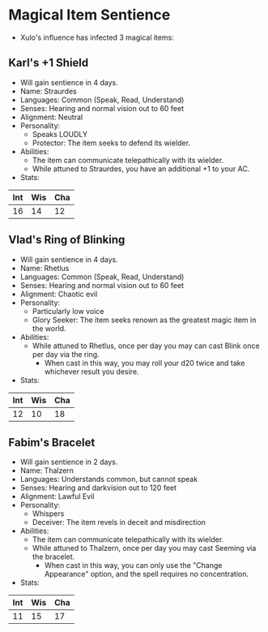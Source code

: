 # Magical Item Sentience

- Xulo's influence has infected 3 magical items:

## Karl's +1 Shield

- Will gain sentience in 4 days.
- Name: Straurdes
- Languages: Common (Speak, Read, Understand)
- Senses: Hearing and normal vision out to 60 feet
- Alignment: Neutral
- Personality:
  - Speaks LOUDLY
  - Protector: The item seeks to defend its wielder.
- Abilities:
  - The item can communicate telepathically with its wielder.
  - While attuned to Straurdes, you have an additional +1 to your AC.
- Stats:

| Int | Wis | Cha |
| --- | --- | --- |
| 16  | 14  | 12  |

## Vlad's Ring of Blinking

- Will gain sentience in 4 days.
- Name: Rhetlus
- Languages: Common (Speak, Read, Understand)
- Senses: Hearing and normal vision out to 60 feet
- Alignment: Chaotic evil
- Personality:
  - Particularly low voice
  - Glory Seeker: The item seeks renown as the greatest magic item in the world.
- Abilities:
  - While attuned to Rhetlus, once per day you may can cast Blink once per day via the ring.
    - When cast in this way, you may roll your d20 twice and take whichever result you desire.
- Stats:

| Int | Wis | Cha |
| --- | --- | --- |
| 12  | 10  | 18  |

## Fabim's Bracelet

- Will gain sentience in 2 days.
- Name: Thalzern
- Languages: Understands common, but cannot speak
- Senses: Hearing and darkvision out to 120 feet
- Alignment: Lawful Evil
- Personality:
  - Whispers
  - Deceiver: The item revels in deceit and misdirection
- Abilities:
  - The item can communicate telepathically with its wielder.
  - While attuned to Thalzern, once per day you may cast Seeming via the bracelet.
    - When cast in this way, you can only use the "Change Appearance" option, and the spell requires no concentration.
- Stats:

| Int | Wis | Cha |
| --- | --- | --- |
| 11  | 15  | 17  |
